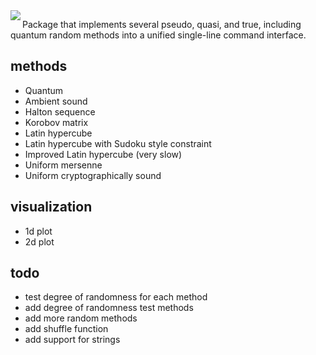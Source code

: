<img src=https://image.ibb.co/b1P0de/Screen_Shot_2018_09_30_at_4_36_27_PM.png align=left>

Package that implements several pseudo, quasi, and true, including quantum random methods into a unified single-line command interface.

## methods

- Quantum
- Ambient sound
- Halton sequence
- Korobov matrix
- Latin hypercube
- Latin hypercube with Sudoku style constraint
- Improved Latin hypercube (very slow)
- Uniform mersenne
- Uniform cryptographically sound

## visualization

- 1d plot
- 2d plot

## todo

- test degree of randomness for each method
- add degree of randomness test methods
- add more random methods
- add shuffle function
- add support for strings
